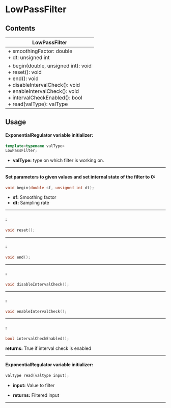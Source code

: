 # LowPassFilter


## Contents
| LowPassFilter                                                                                                                                                                                                         |
|-----------------------------------------------------------------------------------------------------------------------------------------------------------------------------------------------------------------------|
| + smoothingFactor: double<br/> + dt: unsigned int                                                                                                                                                                     |
| + begin(double, unsigned int): void <br/> + reset(): void<br/> + end(): void<br/> + disableIntervalCheck(): void<br/> + enableIntervalCheck(): void<br/> + intervalCheckEnabled(): bool<br/> + read(valType): valType |

## Usage
#### ExponentialRegulator variable initializer:
```cpp
template<typename valType>
LowPassFilter;
```
+ **valType:** type on which filter is working on.<br/>
***
#### Set parameters to given values and set internal state of the filter to 0:
```cpp
void begin(double sf, unsigned int dt);
```
+ **sf:** Smoothing factor
+ **dt:** Sampling rate
***
#### :
```cpp
void reset();
```
***
#### :
```cpp
void end();
```
***
#### :
```cpp
void disableIntervalCheck();
```
***
#### :
```cpp
void enableIntervalCheck();
```
***
#### :
```cpp
bool intervalCheckEnabled();
```
**returns:** True if interval check is enabled
***
#### ExponentialRegulator variable initializer:
```cpp
valType read(valtype input);
```
+ **input:** Value to filter

+ **returns:** Filtered input
***





